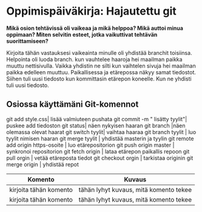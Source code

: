 # Oppimispäiväkirja: Hajautettu git

__Mikä osion tehtävissä oli vaikeaa ja mikä helppoa? Mikä auttoi minua oppimaan? Miten selvitin esteet, jotka vaikuttivat tehtävän suorittamiseen?__

Kirjoita tähän vastauksesi
vaikeainta minulle oli yhdistää branchit toisiinsa. Helpointa oli luoda branch.
kun vauhtelee haaroja hei maailman paikka muuttu nettisivulla. 
Vaikka yhdistin ne silti kun vaihtelen sivuja hei maailman paikka edelleen muuttuu. 
Paikallisessa ja etärepossa näkyy samat tiedostot. 
Siihen tuli uusi tiedosto kun kommittasin etärepon koneelle. 
Kun ne yhdisti tuli uusi tiedosto. 

## Osiossa käyttämäni Git-komennot
git add style.css| lisää valmiuteen pushata 
git commit -m " lisätty tyylit"| puskee add tiedoston
git status| näen nykyisen haaran
git branch |näen olemassa olevat haarat
git switch tyylit| vaihtaa haaraa
git branch tyylit | luo tyylit nimisen haaran 
git merge tyylit | yhdistää masterin ja tyylin
git remote add origin https-osoite | luo etärepositorion
git push origin master | synkronoi repositorion 
git fetch origin | lataa etärepon paikallis repoon
git pull orgin | vetää etäreposta tiedot 
git checkout orgin | tarkistaa originin
git merge origin | yhdistää repot 

| Komento | Kuvaus |
| --------| ------ |
| kirjoita tähän komento | tähän lyhyt kuvaus, mitä komento tekee |
| kirjoita tähän komento | tähän lyhyt kuvaus, mitä komento tekee |